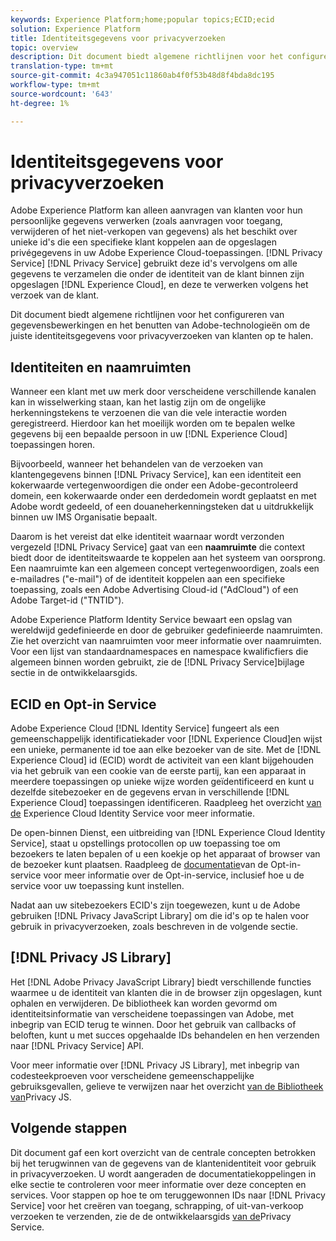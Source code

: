 ```yaml
---
keywords: Experience Platform;home;popular topics;ECID;ecid
solution: Experience Platform
title: Identiteitsgegevens voor privacyverzoeken
topic: overview
description: Dit document biedt algemene richtlijnen voor het configureren van gegevensbewerkingen en het benutten van Adobe-technologieën om de juiste identiteitsgegevens voor privacyverzoeken van klanten op te halen.
translation-type: tm+mt
source-git-commit: 4c3a947051c11860ab4f0f53b48d8f4bda8dc195
workflow-type: tm+mt
source-wordcount: '643'
ht-degree: 1%

---
```



# Identiteitsgegevens voor privacyverzoeken

Adobe Experience Platform kan alleen aanvragen van klanten voor hun persoonlijke gegevens verwerken (zoals aanvragen voor toegang, verwijderen of het niet-verkopen van gegevens) als het beschikt over unieke id&#39;s die een specifieke klant koppelen aan de opgeslagen privégegevens in uw Adobe Experience Cloud-toepassingen. [!DNL Privacy Service] [!DNL Privacy Service] gebruikt deze id&#39;s vervolgens om alle gegevens te verzamelen die onder de identiteit van de klant binnen zijn opgeslagen [!DNL Experience Cloud], en deze te verwerken volgens het verzoek van de klant.

Dit document biedt algemene richtlijnen voor het configureren van gegevensbewerkingen en het benutten van Adobe-technologieën om de juiste identiteitsgegevens voor privacyverzoeken van klanten op te halen.

## Identiteiten en naamruimten

Wanneer een klant met uw merk door verscheidene verschillende kanalen kan in wisselwerking staan, kan het lastig zijn om de ongelijke herkenningstekens te verzoenen die van die vele interactie worden geregistreerd. Hierdoor kan het moeilijk worden om te bepalen welke gegevens bij een bepaalde persoon in uw [!DNL Experience Cloud] toepassingen horen.

Bijvoorbeeld, wanneer het behandelen van de verzoeken van klantengegevens binnen [!DNL Privacy Service], kan een identiteit een kokerwaarde vertegenwoordigen die onder een Adobe-gecontroleerd domein, een kokerwaarde onder een derdedomein wordt geplaatst en met Adobe wordt gedeeld, of een douaneherkenningsteken dat u uitdrukkelijk binnen uw IMS Organisatie bepaalt.

Daarom is het vereist dat elke identiteit waarnaar wordt verzonden vergezeld [!DNL Privacy Service] gaat van een **naamruimte** die context biedt door de identiteitswaarde te koppelen aan het systeem van oorsprong. Een naamruimte kan een algemeen concept vertegenwoordigen, zoals een e-mailadres (&quot;e-mail&quot;) of de identiteit koppelen aan een specifieke toepassing, zoals een Adobe Advertising Cloud-id (&quot;AdCloud&quot;) of een Adobe Target-id (&quot;TNTID&quot;).

Adobe Experience Platform Identity Service bewaart een opslag van wereldwijd gedefinieerde en door de gebruiker gedefinieerde naamruimten. Zie het overzicht [](../identity-service/namespaces.md)van naamruimten voor meer informatie over naamruimten. Voor een lijst van standaardnamespaces en namespace kwalificfiers die algemeen binnen worden gebruikt, zie de [!DNL Privacy Service]bijlage sectie [](api/appendix.md) in de ontwikkelaarsgids.

## ECID en Opt-in Service

Adobe Experience Cloud [!DNL Identity Service] fungeert als een gemeenschappelijk identificatiekader voor [!DNL Experience Cloud]en wijst een unieke, permanente id toe aan elke bezoeker van de site. Met de [!DNL Experience Cloud] id (ECID) wordt de activiteit van een klant bijgehouden via het gebruik van een cookie van de eerste partij, kan een apparaat in meerdere toepassingen op unieke wijze worden geïdentificeerd en kunt u dezelfde sitebezoeker en de gegevens ervan in verschillende [!DNL Experience Cloud] toepassingen identificeren. Raadpleeg het overzicht [van de](https://docs.adobe.com/content/help/en/id-service/using/intro/overview.html) Experience Cloud Identity Service voor meer informatie.

De open-binnen Dienst, een uitbreiding van [!DNL Experience Cloud Identity Service], staat u opstellings protocollen op uw toepassing toe om bezoekers te laten bepalen of u een koekje op het apparaat of browser van de bezoeker kunt plaatsen. Raadpleeg de [documentatie](https://docs.adobe.com/content/help/nl-NL/id-service/using/implementation/opt-in-service/optin-overview.html)van de Opt-in-service voor meer informatie over de Opt-in-service, inclusief hoe u de service voor uw toepassing kunt instellen.

Nadat aan uw sitebezoekers ECID&#39;s zijn toegewezen, kunt u de Adobe gebruiken [!DNL Privacy JavaScript Library] om die id&#39;s op te halen voor gebruik in privacyverzoeken, zoals beschreven in de volgende sectie.

## [!DNL Privacy JS Library]

Het [!DNL Adobe Privacy JavaScript Library] biedt verschillende functies waarmee u de identiteit van klanten die in de browser zijn opgeslagen, kunt ophalen en verwijderen. De bibliotheek kan worden gevormd om identiteitsinformatie van verscheidene toepassingen van Adobe, met inbegrip van ECID terug te winnen. Door het gebruik van callbacks of beloften, kunt u met succes opgehaalde IDs behandelen en hen verzenden naar [!DNL Privacy Service] API.

Voor meer informatie over [!DNL Privacy JS Library], met inbegrip van codesteekproeven voor verscheidene gemeenschappelijke gebruiksgevallen, gelieve te verwijzen naar het overzicht [van de Bibliotheek van](js-library.md)Privacy JS.

## Volgende stappen

Dit document gaf een kort overzicht van de centrale concepten betrokken bij het terugwinnen van de gegevens van de klantenidentiteit voor gebruik in privacyverzoeken. U wordt aangeraden de documentatiekoppelingen in elke sectie te controleren voor meer informatie over deze concepten en services. Voor stappen op hoe te om teruggewonnen IDs naar [!DNL Privacy Service] voor het creëren van toegang, schrapping, of uit-van-verkoop verzoeken te verzenden, zie de de ontwikkelaarsgids [van de](api/getting-started.md)Privacy Service.